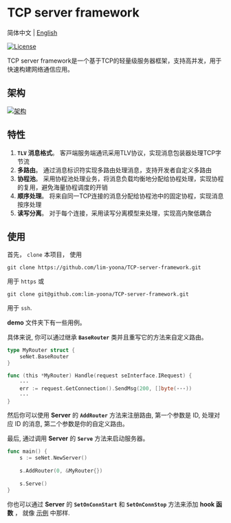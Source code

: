 # TCP server framework
简体中文 | [English](README.md)

[![License](https://img.shields.io/github/license/lim-yoona/Golang-Design-Patterns)](LICENSE)

TCP server framework是一个基于TCP的轻量级服务器框架，支持高并发，用于快速构建网络通信应用。

## 架构

[![架构](https://s11.ax1x.com/2024/02/17/pFJZbS1.png)](https://imgse.com/i/pFJZbS1)  

## 特性

1. **`TLV` 消息格式**。 客⼾端服务端通讯采⽤TLV协议，实现消息包装器处理TCP字节流  
2. **多路由**。 通过消息标识符实现多路由处理消息，⽀持开发者⾃定义多路由   
3. **协程池**。 采⽤协程池处理业务，将消息负载均衡地分配给协程处理，实现协程的复⽤，避免海量协程调度的开销  
4. **顺序处理**。 将来⾃同⼀TCP连接的消息分配给协程池中的固定协程，实现消息按序处理  
5. **读写分离**。 对于每个连接，采⽤读写分离模型来处理，实现⾼内聚低耦合  

## 使用

首先， `clone` 本项目， 使用
```shell
git clone https://github.com/lim-yoona/TCP-server-framework.git
```
用于 `https` 或
```shell
git clone git@github.com:lim-yoona/TCP-server-framework.git
```
用于 `ssh`.

**demo** 文件夹下有一些用例。

具体来说, 你可以通过继承 **`BaseRouter`** 类并且重写它的方法来自定义路由。

```go
type MyRouter struct {
	seNet.BaseRouter
}

func (this *MyRouter) Handle(request seInterface.IRequest) {
	···
	err := request.GetConnection().SendMsg(200, []byte(···))
	···
}
```

然后你可以使用 **Server** 的 **`AddRouter`** 方法来注册路由, 第一个参数是 ID, 处理对应 ID 的消息, 第二个参数是你的自定义路由。

最后, 通过调用 **Server** 的 **`Serve`** 方法来启动服务器。

```go
func main() {
	s := seNet.NewServer()
	
	s.AddRouter(0, &MyRouter{})
	
	s.Serve()
}
```

你也可以通过 **Server** 的 **`SetOnConnStart`** 和 **`SetOnConnStop`** 方法来添加 **hook 函数** ， 就像 [示例](https://github.com/lim-yoona/TCP-server-framework/tree/main/demo/v1.0) 中那样.   

